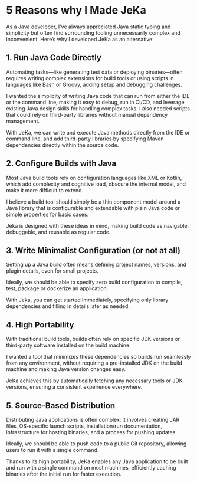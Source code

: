 # 5 Reasons why I Made JeKa

As a Java developer, I've always appreciated Java static typing and simplicity
but often find surrounding tooling unnecessarily complex and inconvenient. Here’s why I developed JeKa as an alternative:

## 1. Run Java Code Directly

Automating tasks—like generating test data or deploying binaries—often requires writing complex extensions for build tools or using scripts in languages like Bash or Groovy, adding setup and debugging challenges.

I wanted the simplicity of writing Java code that can run from either the IDE or the command line, making it easy to debug, run in CI/CD, and leverage existing Java design skills for handling complex tasks. I also needed scripts that could rely on third-party libraries without manual dependency management.

With JeKa, we can write and execute Java methods directly from the IDE or command line, and add third-party libraries by specifying Maven dependencies directly within the source code.

## 2. Configure Builds with Java

Most Java build tools rely on configuration languages like XML or Kotlin, which add complexity and cognitive load, obscure the internal model, and make it more difficult to extend.

I believe a build tool should simply be a thin component model around a Java library that is configurable and extendable with plain Java code or simple properties for basic cases.

Jeka is designed with these ideas in mind, making build code as navigable, debuggable, and reusable as regular code.

## 3. Write Minimalist Configuration (or not at all)

Setting up a Java build often means defining project names, versions, and plugin details, even for small projects.

Ideally, we should be able to specify zero build configuration to compile, test, package or dockerize an application.

With Jeka, you can get started immediately, specifying only library dependencies and filling in details later as needed.

## 4. High Portability

With traditional build tools, builds often rely on specific JDK versions or third-party software installed on the build machine.

I wanted a tool that minimizes these dependencies so builds run seamlessly from any environment, without requiring a pre-installed JDK on the build machine and making Java version changes easy.

JeKa achieves this by automatically fetching any necessary tools or JDK versions, ensuring a consistent experience everywhere.


## 5. Source-Based Distribution

Distributing Java applications is often complex: it involves creating JAR files, OS-specific launch scripts, installation/run documentation, infrastructure for hosting binaries, and a process for pushing updates.

Ideally, we should be able to push code to a public Git repository, allowing users to run it with a single command.

Thanks to its high portability, JeKa enables any Java application to be built and run with a single command on most machines, efficiently caching binaries after the initial run for faster execution.


